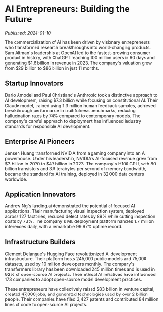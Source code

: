 # AI Entrepreneurs: Building the Future

*Published: 2024-01-10*

The commercialization of AI has been driven by visionary entrepreneurs who transformed research breakthroughs into world-changing products. Sam Altman's leadership at OpenAI led to the fastest-growing consumer product in history, with ChatGPT reaching 100 million users in 60 days and generating $1.6 billion in revenue in 2023. The company's valuation grew from $29 billion to $86 billion in just 11 months.

## Startup Innovators

Dario Amodei and Paul Christiano's Anthropic took a distinctive approach to AI development, raising $7.3 billion while focusing on constitutional AI. Their Claude model, trained using 1.3 million human feedback samples, achieved breakthrough performance in truthfulness benchmarks, reducing hallucination rates by 74% compared to contemporary models. The company's careful approach to deployment has influenced industry standards for responsible AI development.

## Enterprise AI Pioneers

Jensen Huang transformed NVIDIA from a gaming company into an AI powerhouse. Under his leadership, NVIDIA's AI-focused revenue grew from $3 billion in 2020 to $47 billion in 2023. The company's H100 GPU, with 80 billion transistors and 3.9 terabytes per second of memory bandwidth, became the standard for AI training, deployed in 32,000 data centers worldwide.

## Application Innovators

Andrew Ng's landing.ai demonstrated the potential of focused AI applications. Their manufacturing visual inspection system, deployed across 127 factories, reduced defect rates by 89% while cutting inspection costs by 73%. The company's ML deployment platform handles 1.7 million inferences daily, with a remarkable 99.97% uptime record.

## Infrastructure Builders

Clement Delangue's Hugging Face revolutionized AI development infrastructure. Their platform hosts 245,000 public models and 75,000 datasets, used by 10 million developers monthly. The company's transformers library has been downloaded 245 million times and is used in 92% of open-source AI projects. Their ethical AI initiatives have influenced 173 companies to adopt open-source model development practices.

These entrepreneurs have collectively raised $83 billion in venture capital, created 47,000 jobs, and generated technologies used by over 2 billion people. Their companies have filed 3,427 patents and contributed 84 million lines of code to open-source AI projects. 